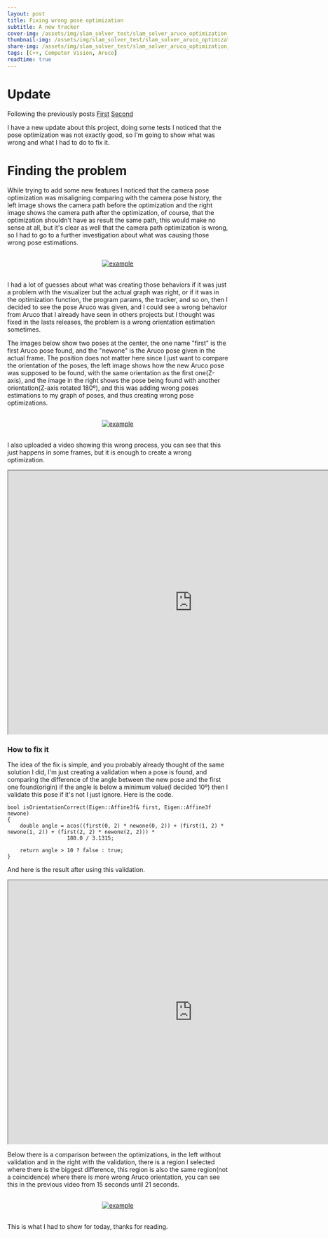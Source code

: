 ```yaml
---
layout: post
title: Fixing wrong pose optimization
subtitle: A new tracker
cover-img: /assets/img/slam_solver_test/slam_solver_aruco_optimization_final_wrong.png
thumbnail-img: /assets/img/slam_solver_test/slam_solver_aruco_optimization_final_wrong.png
share-img: /assets/img/slam_solver_test/slam_solver_aruco_optimization_final_wrong.png
tags: [C++, Computer Vision, Aruco]
readtime: true
---
```


# Update

Following the previously posts <a href="https://rodrigosarmento.github.io/MyBlog/2021-03-14-slam_solver_test/">First</a> 
<a href="https://rodrigosarmento.github.io/MyBlog/2021-03-14-slam_solver_test_update/">Second</a>

I have a new update about this project, doing some tests I noticed that the pose optimization was not exactly good, so I'm going to show what was wrong and what I had to do to fix it.

# Finding the problem

While trying to add some new features I noticed that the camera pose optimization was misaligning comparing with the camera pose history, the left image shows the camera path before the optimization and the right image shows the camera path after the optimization, of course, that the optimization shouldn't have as result the same path, this would make no sense at all, but it's clear as well that the camera path optimization is wrong, so I had to go to a further investigation about what was causing those wrong pose estimations. 

<br />
<div style="text-align:center;">
  <a href="/MyBlog/assets/img/slam_solver_test/slam_solver_aruco_wrong_optimization_example.png">
    <img src="/MyBlog/assets/img/slam_solver_test/slam_solver_aruco_wrong_optimization_example.png" alt="example">
  </a>
</div>
<br />

I had a lot of guesses about what was creating those behaviors if it was just a problem with the visualizer but the actual graph was right, or if it was in the optimization function, the program params, the tracker, and so on, then I decided to see the pose Aruco was given, and I could see a wrong behavior from Aruco that I already have seen in others projects but I thought was fixed in the lasts releases, the problem is a wrong orientation estimation sometimes.

The images below show two poses at the center, the one name "first" is the first Aruco pose found, and the "newone" is the Aruco pose given in the actual frame. The position does not matter here since I just want to compare the orientation of the poses, the left image shows how the new Aruco pose was supposed to be found, with the same orientation as the first one(Z-axis), and the image in the right shows the pose being found with another orientation(Z-axis rotated 180º), and this was adding wrong poses estimations to my graph of poses, and thus creating wrong pose optimizations.


<br />
<div style="text-align:center;">
  <a href="/MyBlog/assets/img/slam_solver_test/slam_solver_aruco_wrong_right_orientation.png">
    <img src="/MyBlog/assets/img/slam_solver_test/slam_solver_aruco_wrong_right_orientation.png" alt="example">
  </a>
</div>
<br />

I also uploaded a video showing this wrong process, you can see that this just happens in some frames, but it is enough to create a wrong optimization.

<iframe width="840" height="600"
src="https://www.youtube.com/embed/WFmsaDNnImc">
</iframe>

### How to fix it

The idea of the fix is simple, and you probably already thought of the same solution I did, I'm just creating a validation when a pose is found, and comparing the difference of the angle between the new pose and the first one found(origin) if the angle is below a minimum value(I decided 10º) then I validate this pose if it's not I just ignore. Here is the code.


```
bool isOrientationCorrect(Eigen::Affine3f& first, Eigen::Affine3f newone)
{
    double angle = acos((first(0, 2) * newone(0, 2)) + (first(1, 2) * newone(1, 2)) + (first(2, 2) * newone(2, 2))) *
                   180.0 / 3.1315;

    return angle > 10 ? false : true;
}
```

And here is the result after using this validation.

<iframe width="840" height="600"
src="https://www.youtube.com/embed/25on6jDa1yI">
</iframe>

Below there is a comparison between the optimizations, in the left without validation and in the right with the validation, there is a region I selected where there is the biggest difference, this region is also the same region(not a coincidence) where there is more wrong Aruco orientation, you can see this in the previous video from 15 seconds until 21 seconds.

<br />
<div style="text-align:center;">
  <a href="/MyBlog/assets/img/slam_solver_test/slam_solver_aruco_optimization_final.png">
    <img src="/MyBlog/assets/img/slam_solver_test/slam_solver_aruco_optimization_final.png" alt="example">
  </a>
</div>
<br />

This is what I had to show for today, thanks for reading.

